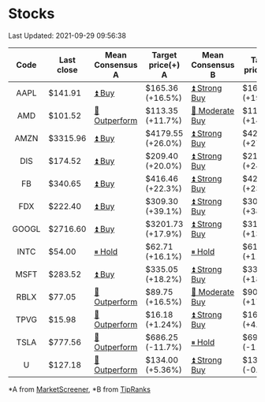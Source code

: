 # Stocks
Last Updated: 2021-09-29 09:56:38

|Code|Last close|Mean Consensus A|Target price(+) A|Mean Consensus B|Target price(+) B|
|:--:|-|-|-|-|-|
|AAPL|$141.91|[⏫ Buy](https://m.marketscreener.com/quote/stock/-4849/)|$165.36 (+16.5%)|[⏫ Strong Buy](https://www.tipranks.com/stocks/aapl/forecast)|$169.64 (+19.54%)|
|AMD|$101.52|[🔼 Outperform](https://m.marketscreener.com/quote/stock/-19475876/)|$113.35 (+11.7%)|[🔼 Moderate Buy](https://www.tipranks.com/stocks/amd/forecast)|$116.21 (+14.47%)|
|AMZN|$3315.96|[⏫ Buy](https://m.marketscreener.com/quote/stock/-12864605/)|$4179.55 (+26.0%)|[⏫ Strong Buy](https://www.tipranks.com/stocks/amzn/forecast)|$4214.47 (+27.10%)|
|DIS|$174.52|[⏫ Buy](https://m.marketscreener.com/quote/stock/-4842/)|$209.40 (+20.0%)|[⏫ Strong Buy](https://www.tipranks.com/stocks/dis/forecast)|$217.26 (+24.49%)|
|FB|$340.65|[⏫ Buy](https://m.marketscreener.com/quote/stock/-10547141/)|$416.46 (+22.3%)|[⏫ Strong Buy](https://www.tipranks.com/stocks/fb/forecast)|$421.97 (+23.87%)|
|FDX|$222.40|[⏫ Buy](https://m.marketscreener.com/quote/stock/-12585/)|$309.30 (+39.1%)|[⏫ Strong Buy](https://www.tipranks.com/stocks/fdx/forecast)|$308.80 (+38.85%)|
|GOOGL|$2716.60|[⏫ Buy](https://m.marketscreener.com/quote/stock/-24203373/)|$3201.73 (+17.9%)|[⏫ Strong Buy](https://www.tipranks.com/stocks/googl/forecast)|$3198.86 (+13.38%)|
|INTC|$54.00|[⏸ Hold](https://m.marketscreener.com/quote/stock/-4829/)|$62.71 (+16.1%)|[⏸ Hold](https://www.tipranks.com/stocks/intc/forecast)|$61.14 (+11.86%)|
|MSFT|$283.52|[⏫ Buy](https://m.marketscreener.com/quote/stock/-4835/)|$335.05 (+18.2%)|[⏫ Strong Buy](https://www.tipranks.com/stocks/msft/forecast)|$336.19 (+18.58%)|
|RBLX|$77.05|[🔼 Outperform](https://m.marketscreener.com/quote/stock/-117793644/)|$89.75 (+16.5%)|[🔼 Moderate Buy](https://www.tipranks.com/stocks/rblx/forecast)|$90.86 (+17.92%)|
|TPVG|$15.98|[🔼 Outperform](https://m.marketscreener.com/quote/stock/-15933327/)|$16.18 (+1.24%)|[⏫ Strong Buy](https://www.tipranks.com/stocks/tpvg/forecast)|$16.67 (+4.32%)|
|TSLA|$777.56|[🔼 Outperform](https://m.marketscreener.com/quote/stock/-6344549/)|$686.25 (-11.7%)|[⏸ Hold](https://www.tipranks.com/stocks/tsla/forecast)|$690.18 (-11.24%)|
|U|$127.18|[🔼 Outperform](https://m.marketscreener.com/quote/stock/-112492634/)|$134.00 (+5.36%)|[⏫ Strong Buy](https://www.tipranks.com/stocks/u/forecast)|$137.55 (-0.20%)|


*A from [MarketScreener](https://www.marketscreener.com), *B from [TipRanks](https://www.tipranks.com)
